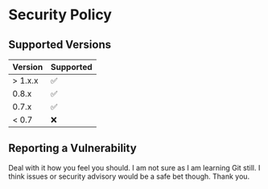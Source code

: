 # Security Policy

## Supported Versions

| Version | Supported          |
| ------- | ------------------ |
| > 1.x.x   | :white_check_mark:|
| 0.8.x   | :white_check_mark: |
| 0.7.x   | :white_check_mark: |
| < 0.7   | :x:                |

## Reporting a Vulnerability

Deal with it how you feel you should. I am not sure as I am learning Git still. I think issues or security advisory would be a safe bet though. Thank you. 
